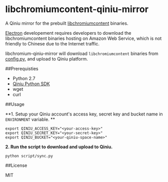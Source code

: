 # libchromiumcontent-qiniu-mirror

A Qiniu mirror for the prebuilt [libchromiumcontent](https://github.com/atom/libchromiumcontent) binaries.

[Electron](https:://github.com/atom/electron) developement requires developers to download the libchromiumcontent
binaries hosting on Amazon Web Service, which is not friendly to Chinese due to
the Internet traffic.

libchromium-qiniu-mirror will download `libchromiumcontent` binaries from
[config.py](https://github.com/atom/electron/blob/master/script/lib/config.py), and upload to Qiniu platform.

##Prerequisties

* Python 2.7
* [Qiniu Python SDK](https://github.com/qiniu/python-sdk/)
* wget
* curl

##Usage

**1. Setup your Qiniu account's access key, secret key and bucket name in `ENVIRONMENT` variable. **

```
export QINIU_ACCESS_KEY="<your-access-key>"
export QINIU_SECRET_KEY="<your-secret-key>"
export QINIU_BUCKET="<your-qiniu-space-name>"
```

**2. Run the script to download and upload to Qiniu.**

```
python script/sync.py
```

##License

MIT
